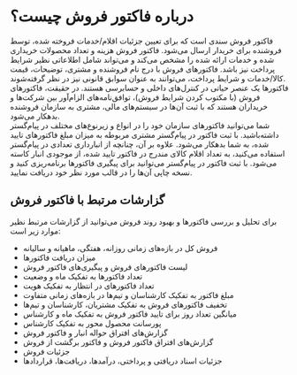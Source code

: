 # درباره فاکتور فروش چیست؟
فاکتور فروش سندی است که برای تعیین جزئیات اقلام/خدمات فروخته شده، توسط  فروشنده برای خریدار ارسال می‌شود. فاکتور فروش هزینه و تعداد محصولات خریداری شده و خدمات ارائه شده را مشخص می‌کند و می‌تواند شامل اطلاعاتی نظیر شرایط پرداخت نیز باشد. فاکتورهای فروش با درج نام فروشنده و مشتری، توضیحات، قیمت کالا/خدمات و شرایط پرداخت، می‌توانند به عنوان سوابق قانونی نیز در نظر گرفته‌شوند.<br>
فاکتورها یک عنصر حیاتی در کنترل‌های داخلی و حسابرسی هستند. در حقیقت، فاکتورهای فروش (با مکتوب کردن شرایط فروش)، توافق‌‌نامه‌های الزام‌آور بین شرکت‌ها و خریداران هستند که با ثبت آن‌ها در سیستم‌های مالی، مشتری به سازمان فروشنده بدهکار می‌شود.<br>
شما می‌توانید فاکتورهای سازمان خود را در انواع و زیرنوع‌های مختلف در پیام‌گستر داشته‌باشید. با ثبت فاکتور در پیام‌گستر مشتری مربوطه به میزان مبلغ فاکتورهای تایید شده، به شما بدهکار می‌شود. علاوه بر آن، چنانچه از انبارداری تعدادی در پیام‌گستر استفاده می‌کنید، به تعداد اقلام کالای مندرج در فاکتور تایید شده، از موجودی انبار کاسته می‌شود. با ثبت فاکتور در پیام‌گستر می‌توانید برای پیگیری فاکتورها برنامه‌ریزی کنید و نسخه چاپی آن‌‌ها را در قالب‌ مورد نظر خود دریافت نمایید.<br>

## گزارشات مرتبط با فاکتور فروش
برای تحلیل و بررسی فاکتورها و بهبود روند فروش می‌توانید از گزارشات مرتبط نظیر موارد زیر است:<br>
- فروش کل در بازه‌های زمانی روزانه، هفتگی، ماهیانه و سالیانه
- میزان دریافت فاکتورها
- لیست فاکتورهای فروش و پیگیری‌های فاکتور فروش
- تعداد فاکتورها به تفکیک ماه و وضعیت
- تعداد فاکتورهای در انتظار به تفکیک هویت
- مبلغ فاکتور به تفکیک کارشناسان و تیم‌ها در بازه‌های زمانی متفاوت
- تخفیف فاکتورهای فروش به تفکیک مشتریان، کارشناسان و تیم‌ها
- میانگین تعداد روز برای تایید فاکتور فروش به تفکیک ماه و کارشناس 
- پورسانت محصول محور به تفکیک کارشناس
- گزارش‌های افتراق حواله انبار و فاکتور فروش
- گزارش‌های افتراق فاکتور فروش و فاکتور برگشت از فروش
- جزئیات فروش
- جزئیات اسناد دریافتی و پرداختی، درآمدها، دریافت‌ها، قراردادها 
